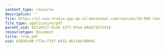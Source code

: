 ```yaml
---
content_type: resource
description: ''
file: https://ol-ocw-studio-app-qa.s3.amazonaws.com/courses/18-996-random-matrix-theory-and-its-applications-spring-2004/01036c88f72ef35784329b13de788041_free.pdf
file_type: application/pdf
parent_uid: 92226527-6116-127f-97ed-88eb71bf1418
resourcetype: Document
title: free.pdf
uid: 01036c88-f72e-f357-8432-9b13de788041
---
```

